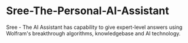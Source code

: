 # Sree-The-Personal-AI-Assistant
Sree - The AI Assistant has capability to give expert-level answers using Wolfram's breakthrough algorithms, knowledgebase and AI technology.
